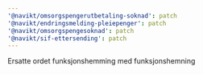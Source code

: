 ```yaml
---
'@navikt/omsorgspengerutbetaling-soknad': patch
'@navikt/endringsmelding-pleiepenger': patch
'@navikt/omsorgspengesoknad': patch
'@navikt/sif-ettersending': patch
---
```


Ersatte ordet funksjonshemming med funksjonshemning
